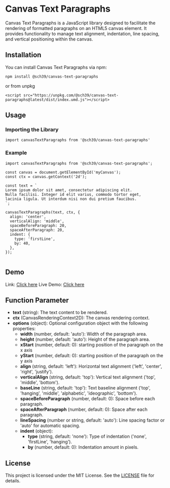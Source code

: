 # Canvas Text Paragraphs
Canvas Text Paragraphs is a JavaScript library designed to facilitate the rendering of formatted paragraphs on an HTML5 canvas element. It provides functionality to manage text alignment, indentation, line spacing, and vertical positioning within the canvas.

## Installation
You can install Canvas Text Paragraphs via npm:
```
npm install @sch39/canvas-text-paragraphs
```
or from unpkg
```
<script src="https://unpkg.com/@sch39/canvas-text-paragraphs@latest/dist/index.umd.js"></script>
```

## Usage
### Importing the Library
```
import canvasTextParagraphs from '@sch39/canvas-text-paragraphs'
```
### Example
```
import canvasTextParagraphs from '@sch39/canvas-text-paragraphs';

const canvas = document.getElementById('myCanvas');
const ctx = canvas.getContext('2d');

const text = `
Lorem ipsum dolor sit amet, consectetur adipiscing elit.
Nulla facilisi. Integer id elit varius, commodo tortor eget,
lacinia ligula. Ut interdum nisi non dui pretium faucibus.
`;

canvasTextParagraphs(text, ctx, {
  align: 'center',
  verticalAlign: 'middle',
  spaceBeforeParagraph: 20,
  spaceAfterParagraph: 20,
  indent: {
    type: 'firstLine',
    by: 40,
  },
});


```

## Demo
Link: [Click here](https://sch39.dev/apps/libs/@sch39/canvas-text-paragraphs/demo)
Live Demo: [Click here](https://codepen.io/sch39/pen/abrgPEM)

## Function Parameter
* **text** (string): The text content to be rendered.
* **ctx** (CanvasRenderingContext2D): The canvas rendering context.
* **options** (object): Optional configuration object with the following properties:
  * **width** (number, default: 'auto'): Width of the paragraph area.
  * **height** (number, default: 'auto'): Height of the  paragraph area.
  * **xStart** (number, default: 0): starting position of the paragraph on the x axis
  * **yStart** (number, default: 0): starting position of the paragraph on the y axis
  * **align** (string, default: 'left'): Horizontal text alignment ('left', 'center', 'right', 'justify').
  * **verticalAlign** (string, default: 'top'): Vertical text alignment ('top', 'middle', 'bottom').
  * **baseLine** (string, default: 'top'): Text baseline alignment ('top', 'hanging', 'middle', 'alphabetic', 'ideographic', 'bottom').
  * **spaceBeforeParagraph** (number, default: 0): Space before each paragraph.
  * **spaceAfterParagraph** (number, default: 0): Space after each paragraph.
  * **lineSpacing** (number or string, default: 'auto'): Line spacing factor or 'auto' for automatic spacing.
  * **indent** (object):
    * **type** (string, default: 'none'): Type of indentation ('none', 'firstLine', 'hanging').
    * **by** (number, default: 0): Indentation amount in pixels.

## License

This project is licensed under the MIT License. See the [LICENSE](LICENSE) file for details.